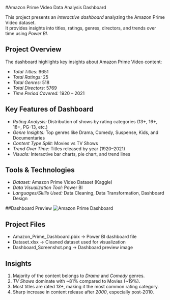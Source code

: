 #Amazon Prime Video Data Analysis Dashboard

This project presents an *interactive dashboard* analyzing the Amazon Prime Video dataset.  
It provides insights into titles, ratings, genres, directors, and trends over time using *Power BI*.

## Project Overview
The dashboard highlights key insights about Amazon Prime Video content:

- *Total Titles:* 9651  
- *Total Ratings:* 25  
- *Total Genres:* 518  
- *Total Directors:* 5769  
- *Time Period Covered:* 1920 – 2021  

## Key Features of Dashboard
- *Rating Analysis:* Distribution of shows by rating categories (13+, 16+, 18+, PG-13, etc.)  
- *Genre Insights:* Top genres like Drama, Comedy, Suspense, Kids, and Documentaries  
- *Content Type Split:* Movies vs TV Shows  
- *Trend Over Time:* Titles released by year (1920–2021)  
- *Visuals:* Interactive bar charts, pie chart, and trend lines  

##  Tools & Technologies
- *Dataset:* Amazon Prime Video Dataset (Kaggle)  
- *Data Visualization Tool:* Power BI  
- *Languages/Skills Used:* Data Cleaning, Data Transformation, Dashboard Design  

##Dashboard Preview
![Amazon Prime Dashboard](Dashboard_Screenshot.png)



## Project Files
- Amazon_Prime_Dashboard.pbix → Power BI dashboard file  
- Dataset.xlsx → Cleaned dataset used for visualization  
- Dashboard_Screenshot.png → Dashboard preview image  

## Insights
1. Majority of the content belongs to *Drama* and *Comedy* genres.  
2. *TV Shows* dominate with ~81% compared to Movies (~19%).  
3. Most titles are rated *13+*, making it the most common rating category.  
4. Sharp increase in content release after *2000*, especially post-2010.
